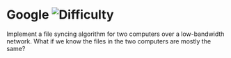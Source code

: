 # Google ![Difficulty](https://img.shields.io/badge/-HARD-red)
	
Implement a file syncing algorithm for two computers over a low-bandwidth network.
What if we know the files in the two computers are mostly the same?
	

